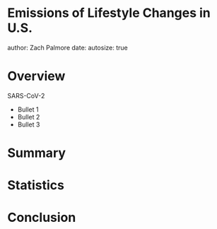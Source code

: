 Emissions of Lifestyle Changes in U.S. 
========================================================
author: Zach Palmore
date: 
autosize: true

Overview
========================================================

SARS-CoV-2

- Bullet 1
- Bullet 2
- Bullet 3

Summary
========================================================






Statistics
========================================================





Conclusion
========================================================




